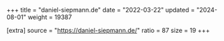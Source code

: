 +++
title = "daniel-siepmann.de"
date = "2022-03-22"
updated = "2024-08-01"
weight = 19387

[extra]
source = "https://daniel-siepmann.de/"
ratio = 87
size = 19
+++
